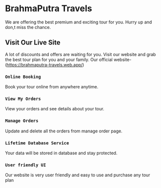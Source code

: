 # BrahmaPutra Travels

We are offering the best premium and exciting tour for you. Hurry up and don,t miss the chance.

## Visit Our Live Site

A lot of discounts and offers are waiting for you. Visit our website and grab the best tour plan for you and your family.
Our official website-(https://brahmaputra-travels.web.app/)

### `Online Booking`

Book your tour online from anywhere anytime.

### `View My Orders`

View your orders and see details about your tour.

### `Manage Orders`

Update and delete all the orders from manage order page.

### `Lifetime Database Service`

Your data will be stored in database and stay protected.

### `User friendly UI`

Our website is very user friendly and easy to use and purchase any tour plan


